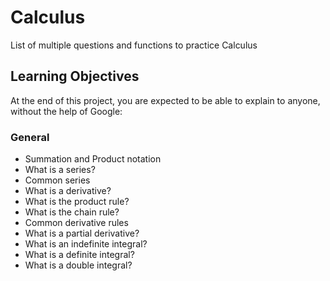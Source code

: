 # Calculus
List of multiple questions and functions to practice Calculus

## Learning Objectives
At the end of this project, you are expected to be able to explain to anyone, without the help of Google:

### General
* Summation and Product notation
* What is a series?
* Common series
* What is a derivative?
* What is the product rule?
* What is the chain rule?
* Common derivative rules
* What is a partial derivative?
* What is an indefinite integral?
* What is a definite integral?
* What is a double integral?
